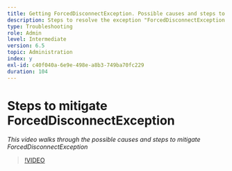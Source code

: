 ```yaml
---
title: Getting ForcedDisconnectException. Possible causes and steps to mitigate the problem.
description: Steps to resolve the exception "ForcedDisconnectException - This member has been forced out of the distributed system".
type: Troubleshooting
role: Admin
level: Intermediate
version: 6.5
topic: Administration
index: y
exl-id: c40f040a-6e9e-498e-a8b3-749ba70fc229
duration: 104
---
```

# Steps to mitigate ForcedDisconnectException

*This video walks through the possible causes and steps to mitigate ForcedDisconnectException*

>[!VIDEO](https://video.tv.adobe.com/v/335483?quality=12&learn=on)
